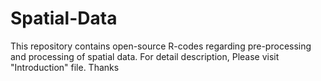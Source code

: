 # Spatial-Data
This repository contains open-source R-codes regarding pre-processing and processing of spatial data. 
For detail description, Please visit "Introduction" file.
Thanks
